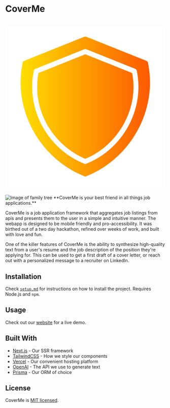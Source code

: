 # CoverMe

<h1 align="center">
  <a align="center" href="https://cover-me-sigma.vercel.app">
  	<img src="public/CoverMe.png" alt="CoverMe">
  </a>
</h1>

<img src="demo.png" alt="Image of family tree"/>
**CoverMe is your best friend in all things job applications.**

CoverMe is a job application framework that aggregates job listings from apis and presents them to the user in a simple and intuitive manner.
The webapp is designed to be mobile friendly and pro-accessibility. It was birthed out of a two day hackathon, refined over weeks
of work, and built with love and fun.

One of the killer features of CoverMe is the ability to synthesize high-quality text from a user's resume
and the job description of the position they're applying for. This can be used to get a first draft of a cover letter,
or reach out with a personalized message to a recruiter on LinkedIn.

## Installation

Check [`setup.md`](setup.md) for instructions on how to install the project.
Requires Node.js and `npm`.

## Usage

Check out our [website](https://cover-me-sigma.vercel.app/) for a live demo.

## Built With

-   [Next.js](https://nextjs.org/) - Our SSR framework
-   [TailwindCSS](https://tailwindcss.com/) - How we style our components
-   [Vercel](https://vercel.com/) - Our convenient hosting platform
-   [OpenAI](https://openai.com/) - The API we use to generate text
-   [Prisma](https://www.prisma.io/) - Our ORM of choice

## License

CoverMe is [MIT licensed](LICENSE.md).
